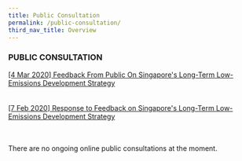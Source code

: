 ```yaml
---
title: Public Consultation
permalink: /public-consultation/
third_nav_title: Overview
---
```


### PUBLIC CONSULTATION

[<a href="/public-consultation/feedback-from-public-on-singapores-long-term-low-emissions-development-strategy" target="_blank">[4 Mar 2020] Feedback From Public On Singapore's Long-Term Low-Emissions Development Strategy</a>](/public-consultation/feedback-from-public-on-singapores-long-term-low-emissions-development-strategy)
<br><br><br>
[<a href="/public-consultation/response-to-feedback-on-singapore's-long-term-low-emissions-development-strategy" target="_blank">[7 Feb 2020] Response to Feedback on Singapore's Long-Term Low-Emissions Development Strategy</a>](/public-consultation/response-to-feedback-on-singapore's-long-term-low-emissions-development-strategy)
<br><br><br>

There are no ongoing online public consultations at the moment. 



